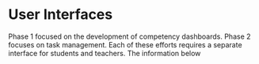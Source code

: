 # User Interfaces


Phase 1 focused on the development of competency dashboards. Phase 2 focuses on task management. Each of these efforts requires a separate interface for students and teachers. The information below 